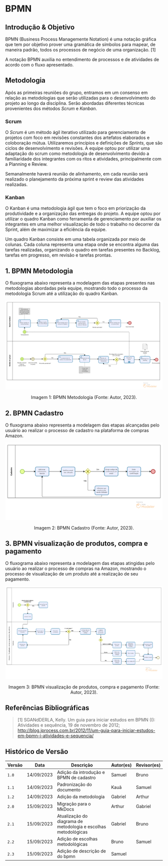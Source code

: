 # BPMN

## Introdução & Objetivo

BPMN (Business Process Managemente Notation) é uma notação gráfica que tem por objetivo prover uma gramática de símbolos para mapear, de maneira padrão, todos os processos de negócio de uma organização. [1]

A notação BPMN auxilia no entendimento de processos e de atividades de acordo com o fluxo apresentado.

## Metodologia

Após as primeiras reuniões do grupo, entramos em um consenso em relação as metodologias que serão utilizadas para o desenvolvimento do projeto ao longo da disciplina. Serão abordadas diferentes técnicas provenientes dos métodos _Scrum_ e _Kanban_.

### Scrum

O _Scrum_ é um método ágil iterativo utilizado para gerenciamento de projetos com foco em revisões constantes dos artefatos elaborados e coloboração mútua. Utilizaremos princípios e definições de _Sprints_, que são ciclos de desenvolvimento e revisões. A equipe optou por utilizar uma adaptação do scrum como metodologia de desenvolvimento devido a familiaridade dos integrantes com os ritos e atividades, principalmente com a Planning e Review.

Semanalmente haverá reunião de alinhamento, em cada reunião será realizado o planejamento da próxima sprint e review das atividades realizadas.

### Kanban

O Kanban é uma metodologia ágil que tem o foco em priorização da produtividade e a organização das entregas do projeto. A equipe optou por utilizar o quadro Kanban como ferramenta de gerenciamento por auxiliar os integrantes em uma melhor visualização de todo o trabalho no decorrer da Sprint, além de maximizar a eficiência da equipe.

Um quadro Kanban consiste em uma tabela organizada por meio de colunas. Cada coluna representa uma etapa onde se encontra alguma das tarefas realizadas, organizando o quadro em tarefas presentes no Backlog, tarefas em progresso, em revisão e tarefas prontas.


## 1. BPMN Metodologia

O fluxograma abaixo representa a modelagem das etapas presentes nas metodologias abordadas pela equipe, mostrando todo o processo da metodologia Scrum até a utilização do quadro Kanban.


![BPMN Metodologia](./assets/BPMN_Metodologia.png)

<div style="text-align: center">
    <p> Imagem 1: BPMN Metodologia (Fonte: Autor, 2023).</p>
</div>

## 2. BPMN Cadastro

O fluxograma abaixo representa a modelagem das etapas alcançadas pelo usuário ao realizar o processo de cadastro na plataforma de compras Amazon. 

![BPMN Cadastro](./assets/BPMN_cadastro.png)

<div style="text-align: center">
    <p> Imagem 2: BPMN Cadastro (Fonte: Autor, 2023).</p>
</div>

## 3. BPMN visualização de produtos, compra e pagamento

O fluxograma abaixo representa a modelagem das etapas atingidas pelo usuário ao realizar o processo de compras na Amazon, mostrando o processo de visualização de um produto até a realização de seu pagamento.

![BPMN visualização de produtos, compra e pagamento](./assets/BPMN_buy.png)
<div style="text-align: center">
    <p> Imagem 3: BPMN visualização de produtos, compra e pagamento (Fonte: Autor, 2023).</p>
</div>

## Referências Bibliográficas

> [1] SGANdDERLA, Kelly. Um guia para iniciar estudos em BPMN (I): Atividades e sequência, 19 de novembro de 2012; http://blog.iprocess.com.br/2012/11/um-guia-para-iniciar-estudos-em-bpmn-i-atividades-e-sequencia/

## Histórico de Versão

| Versão | Data       | Descrição                                                         | Autor(es) | Revisor(es) |
| ------ | ---------- | ----------------------------------------------------------------- | --------- | ----------- |
| `1.0`  | 14/09/2023 | Adição da introdução e BPMN de cadastro                           | Samuel    | Bruno       |
| `1.1`  | 14/09/2023 | Padronização do documento                                         | Kauã      | Samuel      |
| `1.2`  | 14/09/2023 | Adição da metodologia                                             | Gabriel   | Arthur      |
| `2.0`  | 15/09/2023 | Migração para o MkDocs                                            | Arthur    | Gabriel     |
| `2.1`  | 15/09/2023 | Atualização do diagrama de metodologia e escolhas metodológicas   | Gabriel   | Bruno       |
| `2.2`  | 15/09/2023 | Adição de escolhas metodológicas                                  | Bruno     | Samuel      |
| `2.3`  | 15/09/2023 | Adição de descrição de do bpmn                                    | Samuel    |             |
